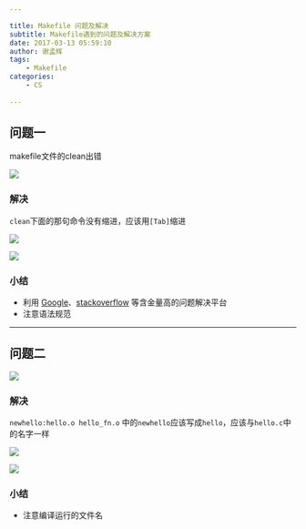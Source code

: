 ```yaml
---

title: Makefile 问题及解决
subtitle: Makefile遇到的问题及解决方案
date: 2017-03-13 05:59:10
author: 谢孟辉
tags:
	- Makefile
categories: 
	- CS
	
---
```



## 问题一

makefile文件的clean出错


<!-- more -->


![](http://ojlsgreog.bkt.clouddn.com/MakefileError_Clean1.png)

### 解决

`clean`下面的那句命令没有缩进，应该用`[Tab]`缩进

![](http://ojlsgreog.bkt.clouddn.com/MakefileError_Clean3.png)

![](http://ojlsgreog.bkt.clouddn.com/MakefileError_Clean4.png)


### 小结

* 利用 [Google](https://www.google.com/)、[stackoverflow](http://stackoverflow.com/) 等含金量高的问题解决平台
* 注意语法规范

---

## 问题二

![](http://ojlsgreog.bkt.clouddn.com/MakefileError_Clean2.png)

### 解决

`newhello:hello.o hello_fn.o` 中的`newhello`应该写成`hello`，应该与`hello.c`中的名字一样

![](http://ojlsgreog.bkt.clouddn.com/MakefileError_Clean3.png)

![](http://ojlsgreog.bkt.clouddn.com/MakefileError_helloc2.png)

### 小结

* 注意编译运行的文件名